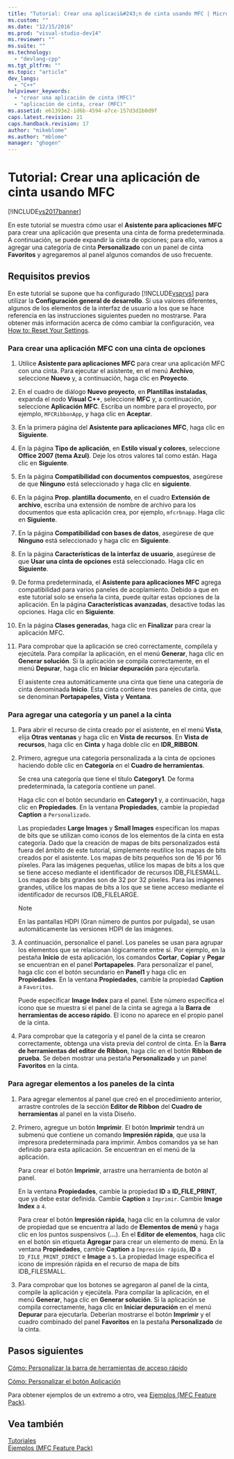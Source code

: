 ```yaml
---
title: "Tutorial: Crear una aplicaci&#243;n de cinta usando MFC | Microsoft Docs"
ms.custom: ""
ms.date: "12/15/2016"
ms.prod: "visual-studio-dev14"
ms.reviewer: ""
ms.suite: ""
ms.technology: 
  - "devlang-cpp"
ms.tgt_pltfrm: ""
ms.topic: "article"
dev_langs: 
  - "C++"
helpviewer_keywords: 
  - "crear una aplicación de cinta (MFC)"
  - "aplicación de cinta, crear (MFC)"
ms.assetid: e61393e2-1d6b-4594-a7ce-157d3d1b0d9f
caps.latest.revision: 21
caps.handback.revision: 17
author: "mikeblome"
ms.author: "mblome"
manager: "ghogen"
---
```

# Tutorial: Crear una aplicaci&#243;n de cinta usando MFC
[!INCLUDE[vs2017banner](../assembler/inline/includes/vs2017banner.md)]

En este tutorial se muestra cómo usar el **Asistente para aplicaciones MFC** para crear una aplicación que presenta una cinta de forma predeterminada.  A continuación, se puede expandir la cinta de opciones; para ello, vamos a agregar una categoría de cinta **Personalizado** con un panel de cinta **Favoritos** y agregaremos al panel algunos comandos de uso frecuente.  
  
## Requisitos previos  
 En este tutorial se supone que ha configurado [!INCLUDE[vsprvs](../assembler/masm/includes/vsprvs_md.md)] para utilizar la **Configuración general de desarrollo**.  Si usa valores diferentes, algunos de los elementos de la interfaz de usuario a los que se hace referencia en las instrucciones siguientes pueden no mostrarse.  Para obtener más información acerca de cómo cambiar la configuración, vea [How to: Reset Your Settings](http://msdn.microsoft.com/es-es/c95c51be-e609-4769-abba-65e6beedec76).  
  
### Para crear una aplicación MFC con una cinta de opciones  
  
1.  Utilice **Asistente para aplicaciones MFC** para crear una aplicación MFC con una cinta.  Para ejecutar el asistente, en el menú **Archivo**, seleccione **Nuevo** y, a continuación, haga clic en **Proyecto**.  
  
2.  En el cuadro de diálogo **Nuevo proyecto**, en **Plantillas instaladas**, expanda el nodo **Visual C\+\+**, seleccione **MFC** y, a continuación, seleccione **Aplicación MFC**.  Escriba un nombre para el proyecto, por ejemplo, `MFCRibbonApp`, y haga clic en **Aceptar**.  
  
3.  En la primera página del **Asistente para aplicaciones MFC**, haga clic en **Siguiente**.  
  
4.  En la página **Tipo de aplicación**, en **Estilo visual y colores**, seleccione **Office 2007 \(tema Azul\)**.  Deje los otros valores tal como están.  Haga clic en **Siguiente**.  
  
5.  En la página **Compatibilidad con documentos compuestos**, asegúrese de que **Ninguno** está seleccionado y haga clic en **siguiente**.  
  
6.  En la página **Prop. plantilla documento**, en el cuadro **Extensión de archivo**, escriba una extensión de nombre de archivo para los documentos que esta aplicación crea, por ejemplo, `mfcrbnapp`.  Haga clic en **Siguiente**.  
  
7.  En la página **Compatibilidad con bases de datos**, asegúrese de que **Ninguno** está seleccionado y haga clic en **Siguiente**.  
  
8.  En la página **Características de la interfaz de usuario**, asegúrese de que **Usar una cinta de opciones** está seleccionado.  Haga clic en **Siguiente**.  
  
9. De forma predeterminada, el **Asistente para aplicaciones MFC** agrega compatibilidad para varios paneles de acoplamiento.  Debido a que en este tutorial solo se enseña la cinta, puede quitar estas opciones de la aplicación.  En la página **Características avanzadas**, desactive todas las opciones.  Haga clic en **Siguiente**.  
  
10. En la página **Clases generadas**, haga clic en **Finalizar** para crear la aplicación MFC.  
  
11. Para comprobar que la aplicación se creó correctamente, compílela y ejecútela.  Para compilar la aplicación, en el menú **Generar**, haga clic en **Generar solución**.  Si la aplicación se compila correctamente, en el menú **Depurar**, haga clic en **Iniciar depuración** para ejecutarla.  
  
     El asistente crea automáticamente una cinta que tiene una categoría de cinta denominada **Inicio**.  Esta cinta contiene tres paneles de cinta, que se denominan **Portapapeles**, **Vista** y **Ventana**.  
  
### Para agregar una categoría y un panel a la cinta  
  
1.  Para abrir el recurso de cinta creado por el asistente, en el menú **Vista**, elija **Otras ventanas** y haga clic en **Vista de recursos**.  En **Vista de recursos**, haga clic en **Cinta** y haga doble clic en **IDR\_RIBBON**.  
  
2.  Primero, agregue una categoría personalizada a la cinta de opciones haciendo doble clic en **Categoría** en el **Cuadro de herramientas**.  
  
     Se crea una categoría que tiene el título **Category1**.  De forma predeterminada, la categoría contiene un panel.  
  
     Haga clic con el botón secundario en **Category1** y, a continuación, haga clic en **Propiedades**.  En la ventana **Propiedades**, cambie la propiedad **Caption** a `Personalizado`.  
  
     Las propiedades **Large Images** y **Small Images** especifican los mapas de bits que se utilizan como iconos de los elementos de la cinta en esta categoría.  Dado que la creación de mapas de bits personalizados está fuera del ámbito de este tutorial, simplemente reutilice los mapas de bits creados por el asistente.  Los mapas de bits pequeños son de 16 por 16 píxeles.  Para las imágenes pequeñas, utilice los mapas de bits a los que se tiene acceso mediante el identificador de recursos IDB\_FILESMALL.  Los mapas de bits grandes son de 32 por 32 píxeles.  Para las imágenes grandes, utilice los mapas de bits a los que se tiene acceso mediante el identificador de recursos IDB\_FILELARGE.  
  
    > [!NOTE]
    >  En las pantallas HDPI \(Gran número de puntos por pulgada\), se usan automáticamente las versiones HDPI de las imágenes.  
  
3.  A continuación, personalice el panel.  Los paneles se usan para agrupar los elementos que se relacionan lógicamente entre sí.  Por ejemplo, en la pestaña **Inicio** de esta aplicación, los comandos **Cortar**, **Copiar** y **Pegar** se encuentran en el panel **Portapapeles**.  Para personalizar el panel, haga clic con el botón secundario en **Panel1** y haga clic en **Propiedades**.  En la ventana **Propiedades**, cambie la propiedad **Caption** a `Favoritos`.  
  
     Puede especificar **Image Index** para el panel.  Este número especifica el icono que se muestra si el panel de la cinta se agrega a la **Barra de herramientas de acceso rápido**.  El icono no aparece en el propio panel de la cinta.  
  
4.  Para comprobar que la categoría y el panel de la cinta se crearon correctamente, obtenga una vista previa del control de cinta.  En la **Barra de herramientas del editor de Ribbon**, haga clic en el botón **Ribbon de prueba**.  Se deben mostrar una pestaña **Personalizado** y un panel **Favoritos** en la cinta.  
  
### Para agregar elementos a los paneles de la cinta  
  
1.  Para agregar elementos al panel que creó en el procedimiento anterior, arrastre controles de la sección **Editor de Ribbon** del **Cuadro de herramientas** al panel en la vista Diseño.  
  
2.  Primero, agregue un botón **Imprimir**.  El botón **Imprimir** tendrá un submenú que contiene un comando **Impresión rápida**, que usa la impresora predeterminada para imprimir.  Ambos comandos ya se han definido para esta aplicación.  Se encuentran en el menú de la aplicación.  
  
     Para crear el botón **Imprimir**, arrastre una herramienta de botón al panel.  
  
     En la ventana **Propiedades**, cambie la propiedad **ID** a **ID\_FILE\_PRINT**, que ya debe estar definida.  Cambie **Caption** a `Imprimir`.  Cambie **Image Index** a `4`.  
  
     Para crear el botón **Impresión rápida**, haga clic en la columna de valor de propiedad que se encuentra al lado de **Elementos de menú** y haga clic en los puntos suspensivos \(**...**\).  En el **Editor de elementos**, haga clic en el botón sin etiqueta **Agregar** para crear un elemento de menú.  En la ventana **Propiedades**, cambie **Caption** a `Impresión rápida`, **ID** a `ID_FILE_PRINT_DIRECT` e **Image** a `5`.  La propiedad Image especifica el icono de impresión rápida en el recurso de mapa de bits IDB\_FILESMALL.  
  
3.  Para comprobar que los botones se agregaron al panel de la cinta, compile la aplicación y ejecútela.  Para compilar la aplicación, en el menú **Generar**, haga clic en **Generar solución**.  Si la aplicación se compila correctamente, haga clic en **Iniciar depuración** en el menú **Depurar** para ejecutarla.  Deberían mostrarse el botón **Imprimir** y el cuadro combinado del panel **Favoritos** en la pestaña **Personalizado** de la cinta.  
  
## Pasos siguientes  
 [Cómo: Personalizar la barra de herramientas de acceso rápido](../mfc/how-to-customize-the-quick-access-toolbar.md)  
  
 [Cómo: Personalizar el botón Aplicación](../mfc/how-to-customize-the-application-button.md)  
  
 Para obtener ejemplos de un extremo a otro, vea [Ejemplos \(MFC Feature Pack\)](../top/visual-cpp-samples.md).  
  
## Vea también  
 [Tutoriales](../mfc/walkthroughs-mfc.md)   
 [Ejemplos \(MFC Feature Pack\)](../top/visual-cpp-samples.md)